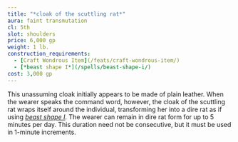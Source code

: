 ```yaml
---
title: "*cloak of the scuttling rat*"
aura: faint transmutation
cl: 5th
slot: shoulders
price: 6,000 gp
weight: 1 lb.
construction_requirements:
  - [Craft Wondrous Item](/feats/craft-wondrous-item/)
  - [*beast shape I*](/spells/beast-shape-i/)
cost: 3,000 gp
---
```


This unassuming cloak initially appears to be made of plain leather. When the wearer speaks the command word, however, the cloak of the scuttling rat wraps itself around the individual, transforming her into a dire rat as if using [*beast shape I*](/spells/beast-shape-i/). The wearer can remain in dire rat form for up to 5 minutes per day. This duration need not be consecutive, but it must be used in 1-minute increments.


